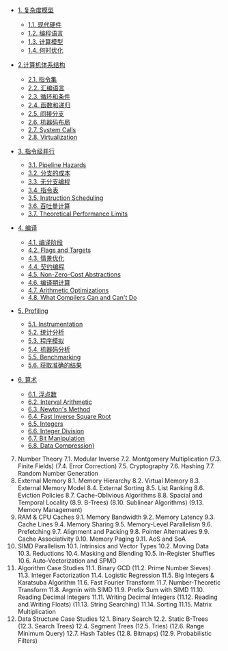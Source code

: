 
- [1. 复杂度模型](001-complexity/)
   
    - [1.1. 现代硬件](001-complexity/hardware.md)
    - [1.2. 编程语言](001-complexity/languages.md)
    - [1.3. 计算模型](001-complexity/lmodels.md)
    - [1.4. 何时优化](001-complexity/levels.md)

- [2.计算机体系结构](002-architecture/)

    - [2.1. 指令集](002-architecture/isa.md)
    - [2.2. 汇编语言](002-architecture/assembly.md)
    - [2.3. 循环和条件](002-architecture/loops.md)
    - [2.4. 函数和递归](002-architecture/functions.md)
    - [2.5. 间接分支](002-architecture/indirect.md)
    - [2.6. 机器码布局](002-architecture/layout.md)
    - [2.7. System Calls]()
    - [2.8. Virtualization]()

- [3. 指令级并行](003-pipelining/)

    - [3.1. Pipeline Hazards](003-pipelining/hazards.md)
    - [3.2. 分支的成本](003-pipelining/branching.md)
    - [3.3. 无分支编程](003-pipelining/branchless.md)
    - [3.4. 指令表](003-pipelining/tables.md)
    - [3.5. Instruction Scheduling](003-pipelining/scheduling.md)
    - [3.6. 吞吐量计算](003-pipelining/throughput.md)
    - [3.7. Theoretical Performance Limits](003-pipelining/limits.md)

- [4. 编译](004-compilation/)

    - [4.1. 编译阶段](004-compilation/stages.md)
    - [4.2. Flags and Targets](004-compilation/flags.md)
    - [4.3. 情景优化](004-compilation/situational.md)
    - [4.4. 契约编程](004-compilation/contracts.md)
    - [4.5. Non-Zero-Cost Abstractions](004-compilation/abstractions.md)
    - [4.6. 编译期计算](004-compilation/precalc.md)
    - [4.7. Arithmetic Optimizations](004-compilation/arithmetic.md)
    - [4.8. What Compilers Can and Can't Do](004-compilation/limitations.md)

- [5. Profiling](005-profiling)

    - [5.1. Instrumentation](005-profiling/instrumentation.md)
    - [5.2. 统计分析](005-profiling/events.md)
    - [5.3. 程序模拟](005-profiling/simulation.md)
    - [5.4. 机器码分析](005-profiling/mca.md)
    - [5.5. Benchmarking](005-profiling/benchmarking.md)
    - [5.6. 获取准确的结果](005-profiling/noise.md)

- [6. 算术](006-arithmetic)

    - [6.1. 浮点数](006-arithmetic/float.md)
    - [6.2. Interval Arithmetic](006-arithmetic)
    - [6.3. Newton's Method](006-arithmetic)
    - [6.4. Fast Inverse Square Root](006-arithmetic)
    - [6.5. Integers](006-arithmetic)
    - [6.6. Integer Division](006-arithmetic)
    - [6.7. Bit Manipulation](006-arithmetic)
    - [6.8. Data Compression)](006-arithmetic)

7. Number Theory
 7.1. Modular Inverse
 7.2. Montgomery Multiplication
(7.3. Finite Fields)
(7.4. Error Correction)
 7.5. Cryptography
 7.6. Hashing
 7.7. Random Number Generation
8. External Memory
 8.1. Memory Hierarchy
 8.2. Virtual Memory
 8.3. External Memory Model
 8.4. External Sorting
 8.5. List Ranking
 8.6. Eviction Policies
 8.7. Cache-Oblivious Algorithms
 8.8. Spacial and Temporal Locality
(8.9. B-Trees)
(8.10. Sublinear Algorithms)
(9.13. Memory Management)
9. RAM & CPU Caches
 9.1. Memory Bandwidth
 9.2. Memory Latency
 9.3. Cache Lines
 9.4. Memory Sharing
 9.5. Memory-Level Parallelism
 9.6. Prefetching
 9.7. Alignment and Packing
 9.8. Pointer Alternatives
 9.9. Cache Associativity
 9.10. Memory Paging
 9.11. AoS and SoA
10. SIMD Parallelism
 10.1. Intrinsics and Vector Types
 10.2. Moving Data
 10.3. Reductions
 10.4. Masking and Blending
 10.5. In-Register Shuffles
 10.6. Auto-Vectorization and SPMD
11. Algorithm Case Studies
 11.1. Binary GCD
(11.2. Prime Number Sieves)
 11.3. Integer Factorization
 11.4. Logistic Regression
 11.5. Big Integers & Karatsuba Algorithm
 11.6. Fast Fourier Transform
 11.7. Number-Theoretic Transform
 11.8. Argmin with SIMD
 11.9. Prefix Sum with SIMD
 11.10. Reading Decimal Integers
 11.11. Writing Decimal Integers
(11.12. Reading and Writing Floats)
(11.13. String Searching)
 11.14. Sorting
 11.15. Matrix Multiplication
12. Data Structure Case Studies
 12.1. Binary Search
 12.2. Static B-Trees
(12.3. Search Trees)
 12.4. Segment Trees
(12.5. Tries)
(12.6. Range Minimum Query)
 12.7. Hash Tables
(12.8. Bitmaps)
(12.9. Probabilistic Filters)